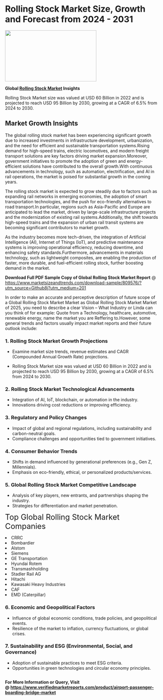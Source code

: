 <H1>Rolling Stock Market Size, Growth and Forecast from 2024 - 2031</H1><img class="aligncenter size-medium wp-image-584254" src="https://thirdeyenews.in/wp-content/uploads/2024/09/Global-Market-Research-300x168.jpeg" alt="" width="300" height="168" /><p><strong>Global&nbsp;<a href="https://www.marketsizeandtrends.com/download-sample/809576/?utm_source=Github8j?utm_medium=201">Rolling Stock Market</a> Insights</strong></p><p>Rolling Stock Market size was valued at USD 60 Billion in 2022 and is projected to reach USD 95 Billion by 2030, growing at a CAGR of 6.5% from 2024 to 2030.</p><p><h2>Market Growth Insights</h2> <p>The global rolling stock market has been experiencing significant growth due to increased investments in infrastructure development, urbanization, and the need for efficient and sustainable transportation systems.Rising demand for high-speed trains, electric locomotives, and modern freight transport solutions are key factors driving market expansion.Moreover, government initiatives to promote the adoption of green and energy-efficient solutions have contributed to the overall growth.With continuous advancements in technology, such as automation, electrification, and AI in rail operations, the market is poised for substantial growth in the coming years.</p> <p>The rolling stock market is expected to grow steadily due to factors such as expanding rail networks in emerging economies, the adoption of smart transportation technologies, and the push for eco-friendly alternatives to road transport.In particular, regions such as Asia-Pacific and Europe are anticipated to lead the market, driven by large-scale infrastructure projects and the modernization of existing rail systems.Additionally, the shift towards high-speed trains and the expansion of urban rail transit systems are becoming significant contributors to market growth.</p> <p>As the industry becomes more tech-driven, the integration of Artificial Intelligence (AI), Internet of Things (IoT), and predictive maintenance systems is improving operational efficiency, reducing downtime, and enhancing safety standards.Furthermore, advancements in materials technology, such as lightweight composites, are enabling the production of faster, more durable, and fuel-efficient rolling stock, further boosting demand in the market.</p> <p><span class=""><strong>Download Full PDF Sample Copy of Global Rolling Stock Market Report</strong> @ <a href="https://www.marketsizeandtrends.com/download-sample/809576/?utm_source=Github8j?utm_medium=201" target="_blank">https://www.marketsizeandtrends.com/download-sample/809576/?utm_source=Github8j?utm_medium=201</a></span></p><p>In order to make an accurate and perceptive description of future scope of a Global&nbsp;Rolling Stock Market Market as Global&nbsp;Rolling Stock Market Market of 2025, you need to describe a clear Vision &ndash; What Industry or Linda can you think of for example: Quote from a Technology, healthcare, automotive, renewable energy, name the market you are Reffering to.However, some general trends and factors usually impact market reports and their future outlook include:</p><h3>1.&nbsp;<strong>Rolling Stock Market Growth Projections</strong></h3><ul><li>Examine market size trends, revenue estimates and CAGR (Compounded Annual Growth Rate) projections.</li><li><p>Rolling Stock Market size was valued at USD 60 Billion in 2022 and is projected to reach USD 95 Billion by 2030, growing at a CAGR of 6.5% from 2024 to 2030.</p></li></ul><h3>2.&nbsp;<strong>Rolling Stock Market Technological Advancements</strong></h3><ul><li>Integration of AI, IoT, blockchain, or automation in the industry.</li><li>Innovations driving cost reductions or improving efficiency.</li></ul><h3>3.&nbsp;<strong>Regulatory and Policy Changes</strong></h3><ul><li>Impact of global and regional regulations, including sustainability and carbon-neutral goals.</li><li>Compliance challenges and opportunities tied to government initiatives.</li></ul><h3>4.&nbsp;<strong>Consumer Behavior Trends</strong></h3><ul><li>Shifts in demand influenced by generational preferences (e.g., Gen Z, Millennials).</li><li>Emphasis on eco-friendly, ethical, or personalized products/services.</li></ul><h3>5.&nbsp;<strong>Global Rolling Stock Market Competitive Landscape</strong></h3><ul><li>Analysis of key players, new entrants, and partnerships shaping the industry.</li><li>Strategies for differentiation and market penetration.</li></ul><p data-pm-slice="1 1 []"><span style="color: inherit; font-family: inherit; font-size: 25px;">Top Global Rolling Stock Market Companies</span></p><div class="" data-test-id=""><p><li>CRRC</li><li> Bombardier</li><li> Alstom</li><li> Siemens</li><li> GE Transportation</li><li> Hyundai Rotem</li><li> Transmashholding</li><li> Stadler Rail AG</li><li> Hitachi</li><li> Kawasaki Heavy Industries</li><li> CAF</li><li> EMD (Caterpillar)</li></p></div><h3>6.&nbsp;<strong>Economic and Geopolitical Factors</strong></h3><ul><li>Influence of global economic conditions, trade policies, and geopolitical events.</li><li>Resilience of the market to inflation, currency fluctuations, or global crises.</li></ul><h3>7.&nbsp;<strong>Sustainability and ESG (Environmental, Social, and Governance)</strong></h3><ul><li>Adoption of sustainable practices to meet ESG criteria.</li><li>Opportunities in green technologies and circular economy principles.</li></ul><h2><strong style="font-size: 14px;">For More Information or Query, Visit @&nbsp;</strong><a style="background-color: #ffffff; font-size: 14px;" href="https://www.marketsizeandtrends.com/report/rolling-stock-market/" target="_blank">https://www.verifiedmarketreports.com/product/airport-passenger-boarding-bridge-market</a></h2>